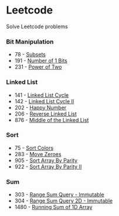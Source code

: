 # Leetcode

Solve Leetcode problems


### Bit Manipulation

- 78 - [Subsets](src/com/namanh/bit_manipulation/Subsets.java)
- 191 - [Number of 1 Bits](src/com/namanh/bit_manipulation/NumberOf1Bits.java)
- 231 - [Power of Two](src/com/namanh/bit_manipulation/PowerOfTwo.java)


### Linked List

- 141 - [Linked List Cycle](src/com/namanh/linked_list/LinkedListCycle.java)
- 142 - [Linked List Cycle II](src/com/namanh/linked_list/LinkedListCycleII.java)
- 202 - [Happy Number](src/com/namanh/linked_list/HappyNumber.java)
- 206 - [Reverse Linked List](src/com/namanh/linked_list/ReverseLinkedList.java)
- 876 - [Middle of the Linked List](src/com/namanh/linked_list/MiddleLinkedList.java)


### Sort

- 75 - [Sort Colors](src/com/namanh/sort/SortColors.java)
- 283 - [Move Zeroes](src/com/namanh/sort/MoveZeroes.java)
- 905 - [Sort Array By Parity](src/com/namanh/sort/SortArrayByParity.java)
- 922 - [Sort Array By Parity II](src/com/namanh/sort/SortArrayByParityII.java)


### Sum

- 303 - [Range Sum Query - Immutable](src/com/namanh/sum/NumArray.java)
- 304 - [Range Sum Query 2D - Immutable](src/com/namanh/sum/NumMatrix.java)
- 1480 - [Running Sum of 1D Array](src/com/namanh/sum/RunningSum.java)